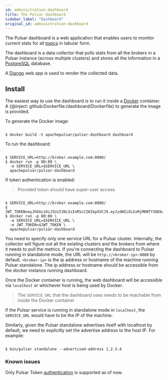 ```yaml
---
id: administration-dashboard
title: The Pulsar dashboard
sidebar_label: "Dashboard"
original_id: administration-dashboard
---
```


The Pulsar dashboard is a web application that enables users to monitor current stats for all [topics](reference-terminology.md#topic) in tabular form.

The dashboard is a data collector that polls stats from all the brokers in a Pulsar instance (across multiple clusters) and stores all the information in a [PostgreSQL](https://www.postgresql.org/) database.

A [Django](https://www.djangoproject.com) web app is used to render the collected data.

## Install

The easiest way to use the dashboard is to run it inside a [Docker](https://www.docker.com/products/docker) container. A {@inject: github:Dockerfile:/dashboard/Dockerfile} to generate the image is provided.

To generate the Docker image:

```shell

$ docker build -t apachepulsar/pulsar-dashboard dashboard

```

To run the dashboard:

```shell

$ SERVICE_URL=http://broker.example.com:8080/
$ docker run -p 80:80 \
  -e SERVICE_URL=$SERVICE_URL \
  apachepulsar/pulsar-dashboard

```

If token authentication is enabled:
> Provided token should have super-user access. 

```shell

$ SERVICE_URL=http://broker.example.com:8080/
$ JWT_TOKEN=eyJhbGciOiJIUzI1NiIsInR5cCI6IkpXVCJ9.eyJzdWIiOiIxMjM0NTY3ODkwIiwibmFtZSI6IkpvaG4gRG9lIiwiaWF0IjoxNTE2MjM5MDIyfQ.SflKxwRJSMeKKF2QT4fwpMeJf36POk6yJV_adQssw5c
$ docker run -p 80:80 \
  -e SERVICE_URL=$SERVICE_URL \
  -e JWT_TOKEN=$JWT_TOKEN \
  apachepulsar/pulsar-dashboard

```

 
You need to specify only one service URL for a Pulsar cluster. Internally, the collector will figure out all the existing clusters and the brokers from where it needs to pull the metrics. If you're connecting the dashboard to Pulsar running in standalone mode, the URL will be `http://<broker-ip>:8080` by default. `<broker-ip>` is the ip address or hostname of the machine running Pulsar standalone. The ip address or hostname should be accessible from the docker instance running dashboard.

Once the Docker container is running, the web dashboard will be accessible via `localhost` or whichever host is being used by Docker.

> The `SERVICE_URL` that the dashboard uses needs to be reachable from inside the Docker container

If the Pulsar service is running in standalone mode in `localhost`, the `SERVICE_URL` would have to
be the IP of the machine.

Similarly, given the Pulsar standalone advertises itself with localhost by default, we need to
explicitly set the advertise address to the host IP. For example:

```shell

$ bin/pulsar standalone --advertised-address 1.2.3.4

```

### Known issues

Only Pulsar Token [authentication](security-overview.md#authentication-providers)  is supported as of now.
